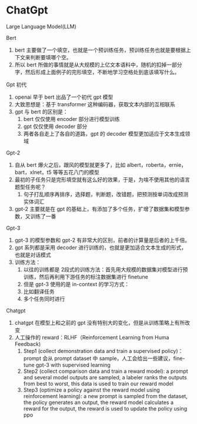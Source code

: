 # ChatGpt

Large Language Model(LLM) 

Bert
1. bert 主要做了一个填空，也就是一个预训练任务，预训练任务也就是要根据上下文来判断要填哪个空。
2. 所以 bert 所做的事情就是从大规模的上亿文本语料中，随机的扣掉一部分字，然后形成上面例子的完形填空，不断地学习空格处到底该填写什么。


Gpt 初代
1. openai 早于 bert 出品了一个初代 gpt 模型
2. 大致思想是：基于 transformer 这种编码器，获取文本内部的互相联系
3. gpt 与 bert 的区别是：
    1. bert 仅仅使用 encoder 部分进行模型训练
    2. gpt 仅仅使用 decoder 部分
    3. 两者各自走上了各自的道路，gpt 的 decoder 模型更加适应于文本生成领域

Gpt-2
1. 自从 bert 爆火之后，跟风的模型就更多了，比如 albert，roberta，ernie，bart，xlnet，t5 等等五花八门的模型
2. 最初的子任务只是完形填空就有这么好的效果，于是，为啥不使用其他的语言题型任务呢？
    1. 句子打乱顺序再排序，选择题，判断题，改错题，把预测按单词改成预测实体词汇
3. gpt-2 主要就是在 gpt 的基础上，有添加了多个任务，扩增了数据集和模型参数，又训练了一番

Gpt-3
1. gpt-3 的模型参数和 gpt-2 有非常大的区别，前者的计算量是后者的上千倍。
2. gpt 系列都是采用 decoder 进行训练的，也就是更加适合文本生成的形式，也就是对话模式
3. 训练方法：
    1. 以往的训练都是 2段式的训练方法：首先用大规模的数据集对模型进行预训练，然后再利用下游任务的标注数据集进行 finetune
    2. 但是 gpt-3 使用的是 in-context 的学习方式：
    3. 比如翻译任务
    4. 多个任务同时进行

Chatgpt
1. chatgpt 在模型上和之前的 gpt 没有特别大的变化，但是从训练策略上有所改变
2. 人工操作的 reward：RLHF（Reinforcement Learning from Huma Feedback)
    1. Step1 (collect demonstration data and train a supervised policy)：prompt 会从 prompt dataset 中 sample，人工会给出一些建议，fine-tune gpt-3 with supervised learning
    2. Step2 (collect comparison data and train a reward model): a prompt and several model outputs are sampled, a labeler ranks the outputs from best to worst, this data is used to train our reward model
    3. Step3 (optimize a policy against the reward model using reinforcement learning): a new prompt is sampled from the dataset, the policy generates an output, the reward model calculates a reward for the output, the reward is used to update the policy using ppo

